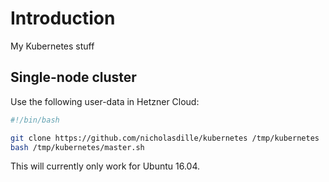 # Introduction

My Kubernetes stuff

## Single-node cluster

Use the following user-data in Hetzner Cloud:

```bash
#!/bin/bash

git clone https://github.com/nicholasdille/kubernetes /tmp/kubernetes
bash /tmp/kubernetes/master.sh
```

This will currently only work for Ubuntu 16.04.